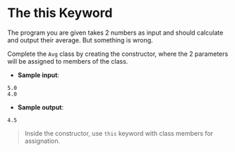 # The this Keyword

The program you are given takes 2 numbers as input and should calculate and output their average. But something is wrong.

Complete the `Avg` class by creating the constructor, where the 2 parameters will be assigned to members of the class.

- **Sample input**:  
```
5.0
4.0
```

- **Sample output**:  
```
4.5
```

>Inside the constructor, use `this` keyword with class members for assignation.
